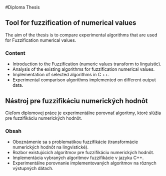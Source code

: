 ﻿#Diploma Thesis

<h2>Tool for fuzzification of numerical values </h2>

The aim of the thesis is to compare experimental algorithms that are used for Fuzzification numerical values.

<h3>Content</h3>

<ul>
<li> Introduction to the Fuzzification (numeric values  transform to linguistic).</li>

<li> Analysis of the existing algorithms for fuzzification numerical values.</li>

<li> Implementation of selected algorithms in C ++.</li>

<li> Experimental comparison algorithms implemented on different output data.</li>
</ul>


<h2>Nástroj pre fuzzifikáciu numerických hodnôt </h2>

Cieľom diplomovej práce je experimentálne porovnať algoritmy, ktoré slúžia pre fuzzifikáciu numerických hodnôt.

<h3>Obsah</h3>

<ul>

<li>Oboznámenie sa s problematikou fuzzifikácie (transformácie numerických hodnôt na lingvistické).</li>

<li> Rozbor existujúcich algoritmov pre fuzzifikáciu numerických hodnôt.</li>

<li>Implementácia vybraných algoritmov fuzzifikácie v jazyku C++.</li>

<li>Experimentálne porovnanie implementovaných algoritmov na rôznych výstupných dátach.</li>

</ul>


